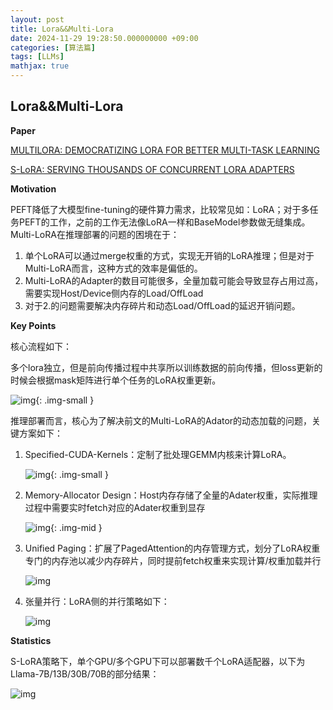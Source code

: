 ```yaml
---
layout: post
title: Lora&&Multi-Lora
date: 2024-11-29 19:28:50.000000000 +09:00
categories: [算法篇]
tags: [LLMs]
mathjax: true
---
```


## Lora&&Multi-Lora

**Paper**

[MULTILORA: DEMOCRATIZING LORA FOR BETTER MULTI-TASK LEARNING](https://arxiv.org/pdf/2311.11501)

[S-LoRA: SERVING THOUSANDS OF CONCURRENT LORA ADAPTERS](https://arxiv.org/pdf/2311.03285)

**Motivation**

PEFT降低了大模型fine-tuning的硬件算力需求，比较常见如：LoRA；对于多任务PEFT的工作，之前的工作无法像LoRA一样和BaseModel参数做无缝集成。 Multi-LoRA在推理部署的问题的困境在于：

1.  单个LoRA可以通过merge权重的方式，实现无开销的LoRA推理；但是对于Multi-LoRA而言，这种方式的效率是偏低的。
2.  Multi-LoRA的Adapter的数目可能很多，全量加载可能会导致显存占用过高，需要实现Host/Device侧内存的Load/OffLoad
3.  对于2.的问题需要解决内存碎片和动态Load/OffLoad的延迟开销问题。

**Key Points**

核心流程如下：

多个lora独立，但是前向传播过程中共享所以训练数据的前向传播，但loss更新的时候会根据mask矩阵进行单个任务的LoRA权重更新。 

 ![img](https://cdn.jsdelivr.net/gh/ZhengWG/Imgs_blog//2024-11-29-Lora&&Multi-Lora/%E5%A4%A7%E6%A8%A1%E5%9E%8B%E6%8E%A8%E7%90%86%E6%8A%80%E6%9C%AF%E6%A0%88_20241001_233512.png){: .img-small }

推理部署而言，核心为了解决前文的Multi-LoRA的Adator的动态加载的问题，关键方案如下：

1. Specified-CUDA-Kernels：定制了批处理GEMM内核来计算LoRA。 

   ![img](https://cdn.jsdelivr.net/gh/ZhengWG/Imgs_blog//2024-11-29-Lora&&Multi-Lora/%E5%A4%A7%E6%A8%A1%E5%9E%8B%E6%8E%A8%E7%90%86%E6%8A%80%E6%9C%AF%E6%A0%88_20241002_141121.png){: .img-small }

2. Memory-Allocator Design：Host内存存储了全量的Adater权重，实际推理过程中需要实时fetch对应的Adater权重到显存

   ![img](https://cdn.jsdelivr.net/gh/ZhengWG/Imgs_blog//2024-11-29-Lora&&Multi-Lora/%E5%A4%A7%E6%A8%A1%E5%9E%8B%E6%8E%A8%E7%90%86%E6%8A%80%E6%9C%AF%E6%A0%88_20241002_141108.png){: .img-mid }

3. Unified Paging：扩展了PagedAttention的内存管理方式，划分了LoRA权重专门的内存池以减少内存碎片，同时提前fetch权重来实现计算/权重加载并行

   ![img](https://cdn.jsdelivr.net/gh/ZhengWG/Imgs_blog//2024-11-29-Lora&&Multi-Lora/%E5%A4%A7%E6%A8%A1%E5%9E%8B%E6%8E%A8%E7%90%86%E6%8A%80%E6%9C%AF%E6%A0%88_20241002_141052.png)

4. 张量并行：LoRA侧的并行策略如下： 

   ![img](https://cdn.jsdelivr.net/gh/ZhengWG/Imgs_blog//2024-11-29-Lora&&Multi-Lora/%E5%A4%A7%E6%A8%A1%E5%9E%8B%E6%8E%A8%E7%90%86%E6%8A%80%E6%9C%AF%E6%A0%88_20241002_141032.png)

**Statistics**

S-LoRA策略下，单个GPU/多个GPU下可以部署数千个LoRA适配器，以下为Llama-7B/13B/30B/70B的部分结果：

![img](https://cdn.jsdelivr.net/gh/ZhengWG/Imgs_blog//2024-11-29-Lora&&Multi-Lora/%E5%A4%A7%E6%A8%A1%E5%9E%8B%E6%8E%A8%E7%90%86%E6%8A%80%E6%9C%AF%E6%A0%88_20241002_141814.png)
